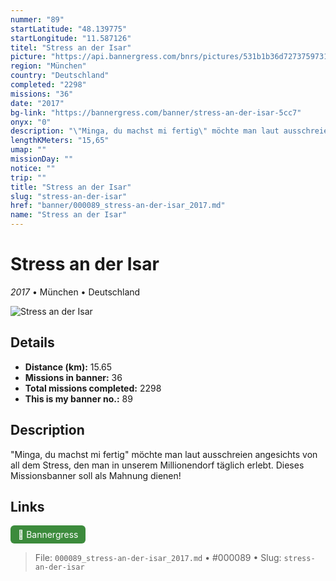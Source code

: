 ```yaml
---
nummer: "89"
startLatitude: "48.139775"
startLongitude: "11.587126"
titel: "Stress an der Isar"
picture: "https://api.bannergress.com/bnrs/pictures/531b1b36d72737597317a1351402e6ce"
region: "München"
country: "Deutschland"
completed: "2298"
missions: "36"
date: "2017"
bg-link: "https://bannergress.com/banner/stress-an-der-isar-5cc7"
onyx: "0"
description: "\"Minga, du machst mi fertig\" möchte man laut ausschreien angesichts von all dem Stress, den man in unserem Millionendorf täglich erlebt. Dieses Missionsbanner soll als Mahnung dienen!"
lengthKMeters: "15,65"
umap: ""
missionDay: ""
notice: ""
trip: ""
title: "Stress an der Isar"
slug: "stress-an-der-isar"
href: "banner/000089_stress-an-der-isar_2017.md"
name: "Stress an der Isar"
---
```

# Stress an der Isar

*2017* • München • Deutschland

![Stress an der Isar](https://api.bannergress.com/bnrs/pictures/531b1b36d72737597317a1351402e6ce)



## Details
- **Distance (km):** 15.65
- **Missions in banner:** 36
- **Total missions completed:** 2298
- **This is my banner no.:** 89



## Description
"Minga, du machst mi fertig" möchte man laut ausschreien angesichts von all dem Stress, den man in unserem Millionendorf täglich erlebt. Dieses Missionsbanner soll als Mahnung dienen!



## Links
<a href="https://bannergress.com/banner/stress-an-der-isar-5cc7" target="_blank" style="display:inline-block;margin-right:8px;padding:6px 12px;background:#3c8b3c;color:#fff;text-decoration:none;border-radius:6px;">🔗 Bannergress</a>



> File: `000089_stress-an-der-isar_2017.md`
> • #000089
> • Slug: `stress-an-der-isar`
